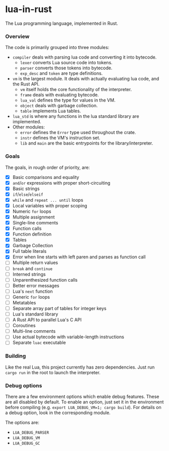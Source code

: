 # lua-in-rust
The Lua programming language, implemented in Rust.

### Overview
The code is primarily grouped into three modules:
- `compiler` deals with parsing lua code and converting it into bytecode.
    - `lexer` converts Lua source code into tokens.
    - `parser` converts those tokens into bytecode.
    - `exp_desc` and `token` are type definitions.
- `vm` is the largest module. It deals with actually evaluating lua code, and
  the Rust API.
    - `vm` itself holds the core functionality of the interpreter.
    - `frame` deals with evaluating bytecode.
    - `lua_val` defines the type for values in the VM.
    - `object` deals with garbage collection.
    - `table` implements Lua tables.
- `lua_std` is where any functions in the lua standard library are implemented.
- Other modules:
    - `error` defines the `Error` type used throughout the crate.
    - `instr` defines the VM's instruction set.
    - `lib` and `main` are the basic entrypoints for the library/interpreter.

### Goals
The goals, in rough order of priority, are:
- [x] Basic comparisons and equality
- [x] `and`/`or` expressions with proper short-circuiting
- [x] Basic strings
- [x] `if`/`else`/`elseif`
- [x] `while` and `repeat ... until` loops
- [x] Local variables with proper scoping
- [x] Numeric `for` loops
- [x] Multiple assignment
- [x] Single-line comments
- [x] Function calls
- [x] Function definition
- [x] Tables
- [x] Garbage Collection
- [x] Full table literals
- [x] Error when line starts with left paren and parses as function call
- [ ] Multiple return values
- [ ] `break` and `continue`
- [ ] Interned strings
- [ ] Unparenthesized function calls
- [ ] Better error messages
- [ ] Lua's `next` function
- [ ] Generic `for` loops
- [ ] Metatables
- [ ] Separate array part of tables for integer keys
- [ ] Lua's standard library
- [ ] A Rust API to parallel Lua's C API
- [ ] Coroutines
- [ ] Multi-line comments
- [ ] Use actual bytecode with variable-length instructions
- [ ] Separate `luac` executable

### Building
Like the real Lua, this project currently has zero dependencies.
Just run `cargo run` in the root to launch the interpreter.

### Debug options
There are a few environment options which enable debug features.
These are all disabled by default.
To enable an option, just set it in the environment before compiling
(e.g. `export LUA_DEBUG_VM=1; cargo build`).
For details on a debug option, look in the corresponding module.

The options are:
- `LUA_DEBUG_PARSER`
- `LUA_DEBUG_VM`
- `LUA_DEBUG_GC`
